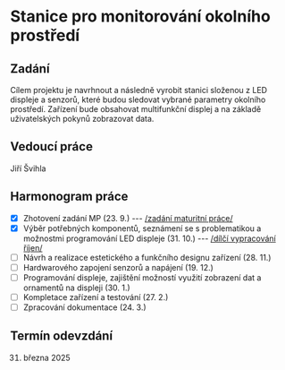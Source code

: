 # Stanice pro monitorování okolního prostředí

## Zadání
Cílem projektu je navrhnout a následně vyrobit stanici složenou z LED displeje a senzorů, které budou sledovat vybrané parametry okolního prostředí. Zařízení bude obsahovat multifunkční displej a na základě uživatelských pokynů zobrazovat data. 

## Vedoucí práce
Jiří Švihla

## Harmonogram práce
- [x]   Zhotovení zadání MP (23. 9.)
--- [/zadání maturitní práce/](zadani/DMP_zadani_SVEJNOHA.pdf)
- [x]   Výběr potřebných komponentů, seznámení se s problematikou a možnostmi programování LED
displeje (31. 10.)
--- [/dílčí vypracování říjen/](dilci_vypracovani/SVEJNOHA_RIJEN.pdf)
- [ ]   Návrh a realizace estetického a funkčního designu zařízení (28. 11.)
- [ ]   Hardwarového zapojení senzorů a napájení (19. 12.)
- [ ]   Programování displeje, zajištění možností využití zobrazení dat a ornamentů na displeji (30. 1.)
- [ ]   Kompletace zařízení a testování (27. 2.)
- [ ]   Zpracování dokumentace (24. 3.)

## Termín odevzdání
31. března 2025

